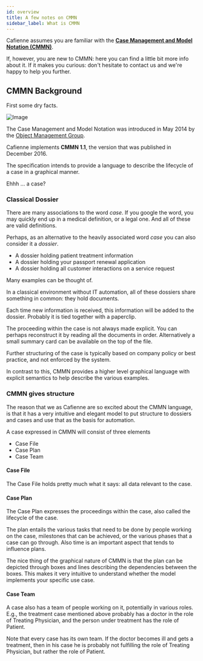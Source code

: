 ```yaml
---
id: overview
title: A few notes on CMMN
sidebar_label: What is CMMN
---
```


Cafienne assumes you are familiar with the [**Case Management and Model Notation (CMMN)**](https://www.omg.org/spec/CMMN/1.1).

If, however, you are new to CMMN: here you can find a little bit more info about it. If it makes you curious: don't hesitate to contact us and we're happy to help you further.

## CMMN Background
First some dry facts.

![Image](assets/cmmn/objectmanagementgroup.png)

The Case Management and Model Notation was introduced in May 2014 by the [Object Management Group](https://www.omg.org).

Cafienne implements **CMMN 1.1**, the version that was published in December 2016.

The specification intends to provide a language to describe the lifecycle of a case in a graphical manner.

Ehhh ... a case?


### Classical Dossier
There are many associations to the word _case_. If you google the word, you may quickly end up in a medical definition, or a legal one. And all of these are valid definitions.

Perhaps, as an alternative to the heavily associated word _case_ you can also consider it a _dossier_.

- A dossier holding patient treatment information
- A dossier holding your passport renewal application
- A dossier holding all customer interactions on a service request

Many examples can be thought of.

In a classical environment without IT automation, all of these dossiers share something in common: they hold documents.

Each time new information is received, this information will be added to the dossier. Probably it is tied together with a paperclip.

The proceeding within the case is not always made explicit. You can perhaps reconstruct it by reading all the documents in order. Alternatively a small summary card can be available on the top of the file.

Further structuring of the case is typically based on company policy or best practice, and not enforced by the system.

In contrast to this, CMMN provides a higher level graphical language with explicit semantics to help describe the various examples. 


### CMMN gives structure

The reason that we as Cafienne are so excited about the CMMN language, is that it has a very intuitive and elegant model to put structure to dossiers and cases and use that as the basis for automation.

A case expressed in CMMN will consist of three elements

- Case File
- Case Plan
- Case Team

#### Case File
The Case File holds pretty much what it says: all data relevant to the case.

#### Case Plan
The Case Plan expresses the proceedings within the case, also called the lifecycle of the case.

The plan entails the various tasks that need to be done by people working on the case, milestones that can be achieved, or the various phases that a case can go through.
Also time is an important aspect that tends to influence plans.

The nice thing of the graphical nature of CMMN is that the plan can be depicted through boxes and lines describing the dependencies between the boxes. This makes it very intuitive to understand whether the model implements your specific use case.

#### Case Team
A case also has a team of people working on it, potentially in various roles. E.g., the treatment case mentioned above probably has a doctor in the role of Treating Physician, and the person under treatment has the role of Patient.

Note that every case has its own team. If the doctor becomes ill and gets a treatment, then in his case he is probably not fulfilling the role of Treating Physician, but rather the role of Patient.

